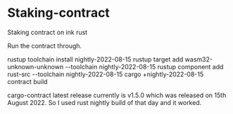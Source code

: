 # Staking-contract
Staking contract on ink rust


Run the contract through.

rustup toolchain install nightly-2022-08-15
rustup target add wasm32-unknown-unknown --toolchain nightly-2022-08-15
rustup component add rust-src --toolchain nightly-2022-08-15
cargo +nightly-2022-08-15 contract build


cargo-contract latest release currently is v1.5.0 which was released on 15th August 2022. So I used rust nightly build of that day and it worked.
